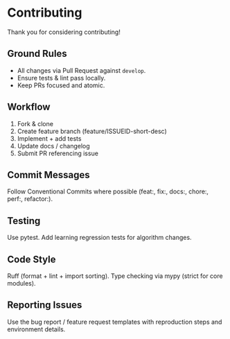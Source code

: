 # Contributing

Thank you for considering contributing!

## Ground Rules

* All changes via Pull Request against `develop`.
* Ensure tests & lint pass locally.
* Keep PRs focused and atomic.

## Workflow

1. Fork & clone
2. Create feature branch (feature/ISSUEID-short-desc)
3. Implement + add tests
4. Update docs / changelog
5. Submit PR referencing issue

## Commit Messages

Follow Conventional Commits where possible (feat:, fix:, docs:, chore:, perf:, refactor:).

## Testing

Use pytest. Add learning regression tests for algorithm changes.

## Code Style

Ruff (format + lint + import sorting). Type checking via mypy (strict for core modules).

## Reporting Issues

Use the bug report / feature request templates with reproduction steps and environment details.
